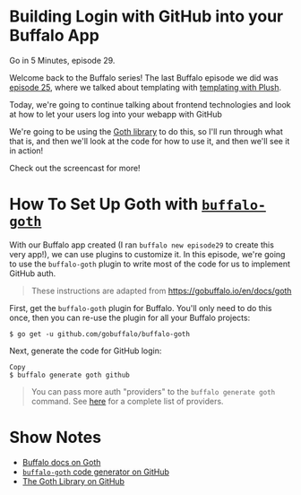 # Building Login with GitHub into your Buffalo App

Go in 5 Minutes, episode 29.

Welcome back to the Buffalo series! The last Buffalo episode we did was [episode 25](https://www.goin5minutes.com/screencast/episode_25_buffalo_templating_with_plush/), where we talked about templating with [templating with Plush](https://gobuffalo.io/en/docs/templating/).

Today, we're going to continue talking about frontend technologies and look at how to let your users log into your webapp with GitHub

We're going to be using the [Goth library](https://gobuffalo.io/en/docs/goth) to do this, so I'll run through what that is, and then we'll look at the code for how to use it, and then we'll see it in action!

Check out the screencast for more!

# How To Set Up Goth with [`buffalo-goth`](https://github.com/gobuffalo/buffalo-goth)

With our Buffalo app created (I ran `buffalo new episode29` to create this very app!), we can use plugins to customize it. In this episode, we're going to use the `buffalo-goth` plugin to write most of the code for us to implement GitHub auth.

>These instructions are adapted from https://gobuffalo.io/en/docs/goth

First, get the `buffalo-goth` plugin for Buffalo. You'll only need to do this once, then you can re-use the plugin for all your Buffalo projects:

```console
$ go get -u github.com/gobuffalo/buffalo-goth
```

Next, generate the code for GitHub login:

```console
Copy
$ buffalo generate goth github
```

>You can pass more auth "providers" to the `buffalo generate goth` command. See [here](https://github.com/markbates/goth#supported-providers) for a complete list of providers.

# Show Notes

- [Buffalo docs on Goth](https://gobuffalo.io/en/docs/goth)
- [`buffalo-goth` code generator on GitHub](https://github.com/gobuffalo/buffalo-goth)
- [The Goth Library on GitHub](https://github.com/markbates/goth)
